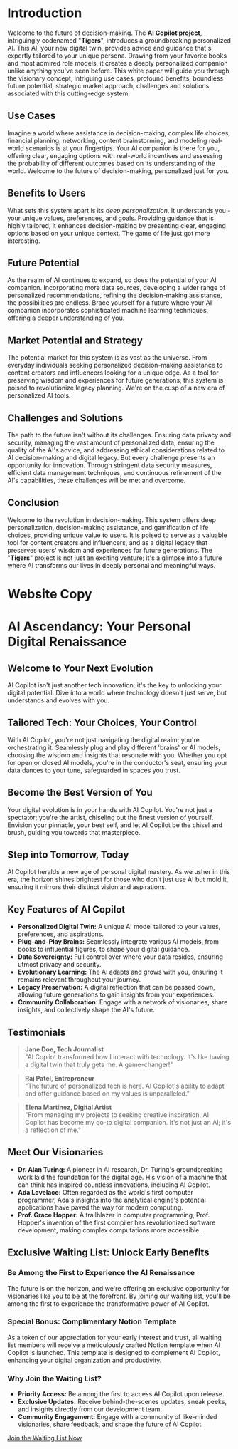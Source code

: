 
# Introduction
Welcome to the future of decision-making. The **AI Copilot project**, intriguingly codenamed "**Tigers**", introduces a groundbreaking personalized AI. This AI, your new digital twin, provides advice and guidance that's expertly tailored to your unique persona. Drawing from your favorite books and most admired role models, it creates a deeply personalized companion unlike anything you've seen before. This white paper will guide you through the visionary concept, intriguing use cases, profound benefits, boundless future potential, strategic market approach, challenges and solutions associated with this cutting-edge system.


## Use Cases
Imagine a world where assistance in decision-making, complex life choices, financial planning, networking, content brainstorming, and modeling real-world scenarios is at your fingertips. Your AI companion is there for you, offering clear, engaging options with real-world incentives and assessing the probability of different outcomes based on its understanding of the world. Welcome to the future of decision-making, personalized just for you.


## Benefits to Users
What sets this system apart is its *deep personalization*. It understands you - your unique values, preferences, and goals. Providing guidance that is highly tailored, it enhances decision-making by presenting clear, engaging options based on your unique context. The game of life just got more interesting.


## Future Potential
As the realm of AI continues to expand, so does the potential of your AI companion. Incorporating more data sources, developing a wider range of personalized recommendations, refining the decision-making assistance, the possibilities are endless. Brace yourself for a future where your AI companion incorporates sophisticated machine learning techniques, offering a deeper understanding of you.


## Market Potential and Strategy
The potential market for this system is as vast as the universe. From everyday individuals seeking personalized decision-making assistance to content creators and influencers looking for a unique edge. As a tool for preserving wisdom and experiences for future generations, this system is poised to revolutionize legacy planning. We're on the cusp of a new era of personalized AI tools.


## Challenges and Solutions
The path to the future isn't without its challenges. Ensuring data privacy and security, managing the vast amount of personalized data, ensuring the quality of the AI's advice, and addressing ethical considerations related to AI decision-making and digital legacy. But every challenge presents an opportunity for innovation. Through stringent data security measures, efficient data management techniques, and continuous refinement of the AI's capabilities, these challenges will be met and overcome.


## Conclusion
Welcome to the revolution in decision-making. This system offers deep personalization, decision-making assistance, and gamification of life choices, providing unique value to users. It is poised to serve as a valuable tool for content creators and influencers, and as a digital legacy that preserves users' wisdom and experiences for future generations. The "**Tigers**" project is not just an exciting venture; it's a glimpse into a future where AI transforms our lives in deeply personal and meaningful ways.

# Website Copy

# AI Ascendancy: Your Personal Digital Renaissance

## Welcome to Your Next Evolution
AI Copilot isn't just another tech innovation; it's the key to unlocking your digital potential. Dive into a world where technology doesn't just serve, but understands and evolves with you.

## Tailored Tech: Your Choices, Your Control
With AI Copilot, you're not just navigating the digital realm; you're orchestrating it. Seamlessly plug and play different 'brains' or AI models, choosing the wisdom and insights that resonate with you. Whether you opt for open or closed AI models, you're in the conductor's seat, ensuring your data dances to your tune, safeguarded in spaces you trust.

## Become the Best Version of You
Your digital evolution is in your hands with AI Copilot. You're not just a spectator; you're the artist, chiseling out the finest version of yourself. Envision your pinnacle, your best self, and let AI Copilot be the chisel and brush, guiding you towards that masterpiece.

## Step into Tomorrow, Today
AI Copilot heralds a new age of personal digital mastery. As we usher in this era, the horizon shines brightest for those who don't just use AI but mold it, ensuring it mirrors their distinct vision and aspirations.

## Key Features of AI Copilot
- **Personalized Digital Twin:** A unique AI model tailored to your values, preferences, and aspirations.
- **Plug-and-Play Brains:** Seamlessly integrate various AI models, from books to influential figures, to shape your digital guidance.
- **Data Sovereignty:** Full control over where your data resides, ensuring utmost privacy and security.
- **Evolutionary Learning:** The AI adapts and grows with you, ensuring it remains relevant throughout your journey.
- **Legacy Preservation:** A digital reflection that can be passed down, allowing future generations to gain insights from your experiences.
- **Community Collaboration:** Engage with a network of visionaries, share insights, and collectively shape the AI's future.

## Testimonials
> **Jane Doe, Tech Journalist**  
> "AI Copilot transformed how I interact with technology. It's like having a digital twin that truly gets me. A game-changer!"

> **Raj Patel, Entrepreneur**  
> "The future of personalized tech is here. AI Copilot's ability to adapt and offer guidance based on my values is unparalleled."

> **Elena Martinez, Digital Artist**  
> "From managing my projects to seeking creative inspiration, AI Copilot has become my go-to digital companion. It's not just an AI; it's a reflection of me."

## Meet Our Visionaries
- **Dr. Alan Turing:** A pioneer in AI research, Dr. Turing's groundbreaking work laid the foundation for the digital age. His vision of a machine that can think has inspired countless innovations, including AI Copilot.
- **Ada Lovelace:** Often regarded as the world's first computer programmer, Ada's insights into the analytical engine's potential applications have paved the way for modern computing.
- **Prof. Grace Hopper:** A trailblazer in computer programming, Prof. Hopper's invention of the first compiler has revolutionized software development, making complex computations more accessible.

## Exclusive Waiting List: Unlock Early Benefits
### Be Among the First to Experience the AI Renaissance
The future is on the horizon, and we're offering an exclusive opportunity for visionaries like you to be at the forefront. By joining our waiting list, you'll be among the first to experience the transformative power of AI Copilot.

### Special Bonus: Complimentary Notion Template
As a token of our appreciation for your early interest and trust, all waiting list members will receive a meticulously crafted Notion template when AI Copilot is launched. This template is designed to complement AI Copilot, enhancing your digital organization and productivity.

### Why Join the Waiting List?
- **Priority Access:** Be among the first to access AI Copilot upon release.
- **Exclusive Updates:** Receive behind-the-scenes updates, sneak peeks, and insights directly from our development team.
- **Community Engagement:** Engage with a community of like-minded visionaries, share feedback, and shape the future of AI Copilot.

[Join the Waiting List Now](#)


